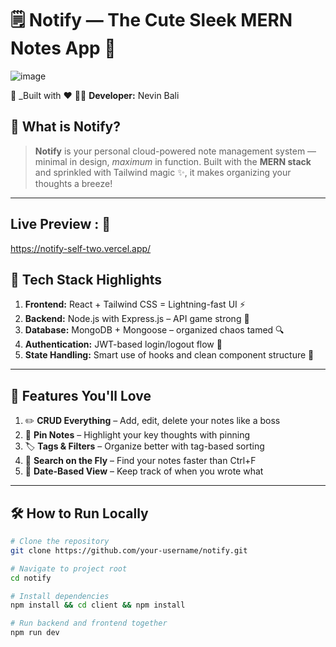 # 🗒️ Notify — The Cute Sleek MERN Notes App 🚀

![image](https://github.com/user-attachments/assets/89cfaac0-8076-4438-8859-ea13a2a28823)


📅 _Built with ❤️ 
👨‍💻 **Developer:** Nevin Bali  

## 📌 What is Notify?

> **Notify** is your personal cloud-powered note management system — minimal in design, _maximum_ in function. Built with the **MERN stack** and sprinkled with Tailwind magic ✨, it makes organizing your thoughts a breeze!

---
## Live Preview : 🎥
https://notify-self-two.vercel.app/


## 🧠 Tech Stack Highlights
1. **Frontend:** React + Tailwind CSS = Lightning-fast UI ⚡  
2. **Backend:** Node.js with Express.js – API game strong 💪  
3. **Database:** MongoDB + Mongoose – organized chaos tamed 🔍  
4. **Authentication:** JWT-based login/logout flow 🔐  
5. **State Handling:** Smart use of hooks and clean component structure 🧼  

---

## 🧩 Features You'll Love
1. ✏️ **CRUD Everything** – Add, edit, delete your notes like a boss  
2. 📍 **Pin Notes** – Highlight your key thoughts with pinning  
3. 🏷️ **Tags & Filters** – Organize better with tag-based sorting  
4. 🔎 **Search on the Fly** – Find your notes faster than Ctrl+F  
5. 📅 **Date-Based View** – Keep track of when you wrote what  

---


## 🛠️ How to Run Locally

```bash
# Clone the repository
git clone https://github.com/your-username/notify.git

# Navigate to project root
cd notify

# Install dependencies
npm install && cd client && npm install

# Run backend and frontend together
npm run dev
